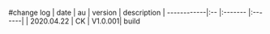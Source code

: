 #change log
| date        | au | version | description
| ------------|:-- |:------- |:-------| 
| 2020.04.22  | CK | V1.0.001| build